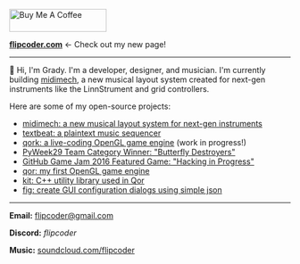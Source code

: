 <a href="https://www.buymeacoffee.com/flipcoder" target="_blank"><img src="https://cdn.buymeacoffee.com/buttons/default-orange.png" alt="Buy Me A Coffee" height="41" width="174"></a>

[**flipcoder.com**](https://flipcoder.com) <- Check out my new page!

---

👋 Hi, I'm Grady.  I'm a developer, designer, and musician.  I'm currently building [midimech](https://github.com/flipcoder/midimech), a new musical layout system created for next-gen instruments like the LinnStrument and grid controllers.

Here are some of my open-source projects:
- [midimech: a new musical layout system for next-gen instruments](https://github.com/flipcoder/midimech)
- [textbeat: a plaintext music sequencer](https://github.com/flipcoder/textbeat)
- [qork: a live-coding OpenGL game engine](https://github.com/flipcoder/qork) (work in progress!)
- [PyWeek29 Team Category Winner: "Butterfly Destroyers"](https://github.com/PythonixCoders/PyWeek29)
- [GitHub Game Jam 2016 Featured Game: "Hacking in Progress"](https://github.com/flipcoder/game-off-2016)
- [qor: my first OpenGL game engine](https://github.com/flipcoder/qor)
- [kit: C++ utility library used in Qor](https://github.com/flipcoder/kit)
- [fig: create GUI configuration dialogs using simple json](https://github.com/flipcoder/fig)

---

**Email:** flipcoder@gmail.com

**Discord:** *flipcoder*

**Music:** [soundcloud.com/flipcoder](https://soundcloud.com/flipcoder)
